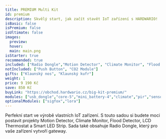 ```yaml
---
title: PREMIUM Multi Kit
id: premium
description: Skvělý start, jak začít stavět IoT zařízení s HARDWARIO!
isBasic: false
isPremium: false
isUltimate: false
images:
  preview:
  hover:
  main: main.png
isStarter: true
recommended: true
included: ["Radio Dongle","Motion Detector", "Climate Monitor", "Flood Detector", "LCD Thermostat", "Controller"]
notIncluded: ["Push Button", "CO2 Module"]
gifts: ["Klaunský nos", "Klaunský kufr"]
weight: 1
price: 9 190 Kč
save: 850 Kč
buyLink: "https://obchod.hardwario.cz/big-kit-premium/"
modules: ["usb_dongle","core-5","mini_battery-4","climate","pir","sensor","flood","power","lcd","enclosures-101-3","enclosures-301","enclosures-501","suitcase"]
optionalModules: ["sigfox","lora"]
---
```


Perfekní start ve výrobě vlastních IoT zařízení. S touto sadou si budete moci postavit projekty Motion Detector, Climate Monitor, Flood Detector, LCD Thermostat a Smart LED Strip. Sada také obsahuje Radio Dongle, který pro vaše zařízení vytvoří gateway.
